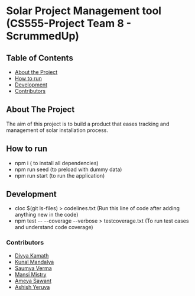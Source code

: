 # Solar Project Management tool (CS555-Project Team 8 - ScrummedUp)
<!-- TABLE OF CONTENTS -->

## Table of Contents

- [About the Project](#about-the-project)
- [How to run ](#how-to-run)
- [Development](#development)
- [Contributors](#contributors)

## About The Project
The aim of this project is to build a product that eases tracking and management of solar installation process. 

##  How to run
- npm i ( to install all dependencies)
- npm run seed (to preload with dummy data)
- npm run start (to run the application)

## Development
- cloc $(git ls-files) > codelines.txt (Run this line of code after adding anything new in the code)
- npm test -- --coverage --verbose > testcoverage.txt (To run test cases and understand code coverage)
### Contributors

- [Divya Kamath](https://github.com/divya21098)
- [Kunal Mandalya](https://github.com/kunal-05)
- [Saumya Verma](https://github.com/sverma236)
- [Mansi Mistry](https://github.com/MansiLad)
- [Ameya Sawant](https://github.com/Ameya172)
- [Ashish Yeruva](https://github.com/ashishreddy28)
 